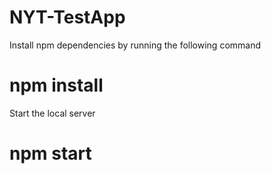 # NYT-TestApp

Install npm dependencies by running the following command
# npm install

Start the local server
# npm start
